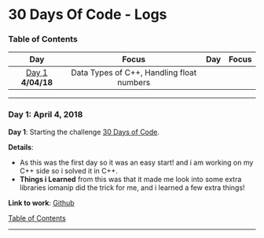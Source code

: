 # 30 Days Of Code - Logs
<a name="toc"></a>
### Table of Contents
|Day|Focus|Day|Focus|
|:---:|:-----:|:---:|:-----:|
|[Day 1](#day-1) **4/04/18** | Data Types of C++, Handling float numbers |

------------
<a name="day-1"></a>
### Day 1: April 4, 2018

**Day 1**: Starting the challenge [30 Days of Code](http://hackerrank.com).

**Details**:

 - As this was the first day so it was an easy start! and i am working on my C++ side so i solved it in C++.
 - **Things i Learned** from this was that it made me look into some extra libraries iomanip did the trick for me, and i learned a few extra things!

**Link to work**: [Github](https://github.com/naumanafsar/30-days-of-code/blob/master/datatypes.cpp)

[Table of Contents](#toc)

----------
